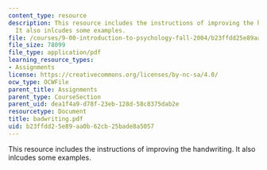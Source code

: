 ```yaml
---
content_type: resource
description: This resource includes the instructions of improving the handwriting.
  It also inlcudes some examples.
file: /courses/9-00-introduction-to-psychology-fall-2004/b23ffdd25e89aa0b62cb25bade8a5057_badwriting.pdf
file_size: 78099
file_type: application/pdf
learning_resource_types:
- Assignments
license: https://creativecommons.org/licenses/by-nc-sa/4.0/
ocw_type: OCWFile
parent_title: Assignments
parent_type: CourseSection
parent_uid: dea1f4a9-d78f-23eb-128d-58c8375dab2e
resourcetype: Document
title: badwriting.pdf
uid: b23ffdd2-5e89-aa0b-62cb-25bade8a5057
---
```

This resource includes the instructions of improving the handwriting. It also inlcudes some examples.